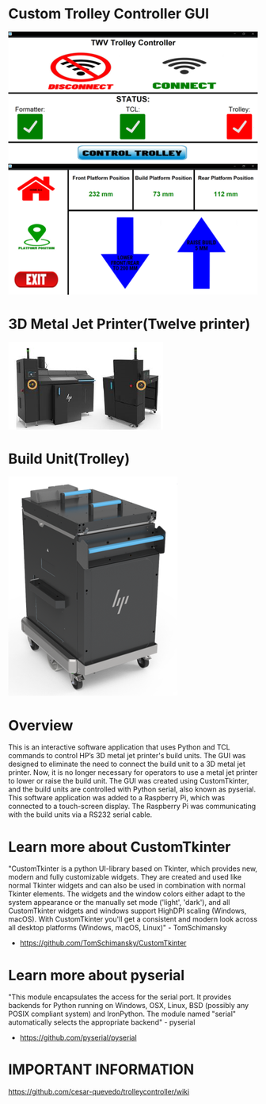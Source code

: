 # Custom Trolley Controller GUI
![](images/gui1.PNG)
![](images/gui2.PNG)
# 3D Metal Jet Printer(Twelve printer)
![](images/twelveprinter.PNG)
# Build Unit(Trolley)
![](images/buildunit.PNG)
# Overview
This is an interactive software application that uses Python and TCL commands to control HP’s 3D metal jet printer's build units. The GUI was designed to eliminate the need to connect the build unit to a 3D metal jet printer. Now, it is no longer necessary for operators to use a metal jet printer to lower or raise the build unit. The GUI was created using CustomTkinter, and the build units are controlled with Python serial, also known as pyserial. This software application was added to a Raspberry Pi, which was connected to a touch-screen display. The Raspberry Pi was communicating with the build units via a RS232 serial cable.
# Learn more about CustomTkinter
"CustomTkinter is a python UI-library based on Tkinter, which provides new, modern and fully customizable widgets. They are created and used like normal Tkinter widgets and can also be used in combination with normal Tkinter elements. The widgets and the window colors either adapt to the system appearance or the manually set mode ('light', 'dark'), and all CustomTkinter widgets and windows support HighDPI scaling (Windows, macOS). With CustomTkinter you'll get a consistent and modern look across all desktop platforms (Windows, macOS, Linux)" - TomSchimansky
- https://github.com/TomSchimansky/CustomTkinter
# Learn more about pyserial
"This module encapsulates the access for the serial port. It provides backends for Python running on Windows, OSX, Linux, BSD (possibly any POSIX compliant system) and IronPython. The module named "serial" automatically selects the appropriate backend" - pyserial
- https://github.com/pyserial/pyserial
# IMPORTANT INFORMATION
https://github.com/cesar-quevedo/trolleycontroller/wiki
